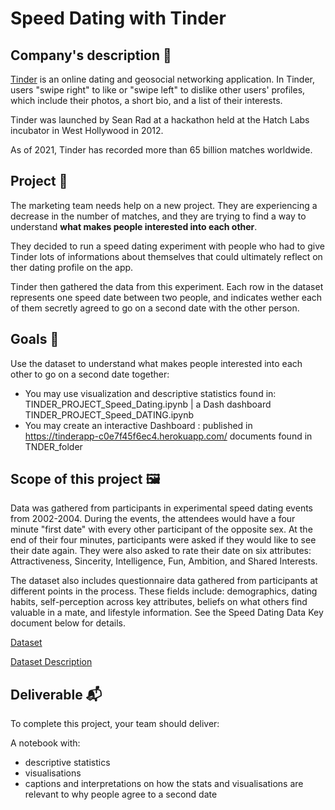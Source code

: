 # Speed Dating with Tinder

## Company's description 📇

<a href="https://tinder.com/" target="_blank">Tinder</a> is an online dating and geosocial networking application. In Tinder, users "swipe right" to like or "swipe left" to dislike other users' profiles, which include their photos, a short bio, and a list of their interests.

Tinder was launched by Sean Rad at a hackathon held at the Hatch Labs incubator in West Hollywood in 2012.

As of 2021, Tinder has recorded more than 65 billion matches worldwide.

## Project 🚧

The marketing team needs help on a new project. They are experiencing a decrease in the number of matches, and they are trying to find a way to understand **what makes people interested into each other**. 

They decided to run a speed dating experiment with people who had to give Tinder lots of informations about themselves that could ultimately reflect on ther dating profile on the app.

Tinder then gathered the data from this experiment. Each row in the dataset represents one speed date between two people, and indicates wether each of them secretly agreed to go on a second date with the other person.

## Goals 🎯

Use the dataset to understand what makes people interested into each other to go on a second date together:
* You may use visualization and descriptive statistics found in: TINDER_PROJECT_Speed_Dating.ipynb | a Dash dashboard TINDER_PROJECT_Speed_DATING.ipynb
* You may create an interactive Dashboard : published in https://tinderapp-c0e7f45f6ec4.herokuapp.com/ documents found in TNDER_folder 

## Scope of this project 🖼️

Data was gathered from participants in experimental speed dating events from 2002-2004. During the events, the attendees would have a four minute "first date" with every other participant of the opposite sex. At the end of their four minutes, participants were asked if they would like to see their date again. They were also asked to rate their date on six attributes: Attractiveness, Sincerity, Intelligence, Fun, Ambition, and Shared Interests.

The dataset also includes questionnaire data gathered from participants at different points in the process. These fields include: demographics, dating habits, self-perception across key attributes, beliefs on what others find valuable in a mate, and lifestyle information. See the Speed Dating Data Key document below for details.

[Dataset](https://full-stack-assets.s3.eu-west-3.amazonaws.com/M03-EDA/Speed+Dating+Data.csv)

[Dataset Description](https://full-stack-assets.s3.eu-west-3.amazonaws.com/M03-EDA/Speed+Dating+Data+Key.doc)

## Deliverable 📬

To complete this project, your team should deliver:

A notebook with:
* descriptive statistics
* visualisations
* captions and interpretations on how the stats and visualisations are relevant to why people agree to a second date
